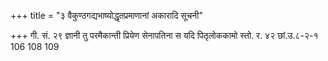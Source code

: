 +++
title = "३ वैकुण्ठगद्यभाष्योद्धृतप्रमाणानां अकारादि सूचनी"

+++
गी. सं. २९ 
ज्ञानी तु परमैकान्ती 
प्रियेण सेनापतिना 
स यदि पितृलोककामो 
स्तो. र. ४२ 
छां.उ.८-२-१ 
106 
108 
109 